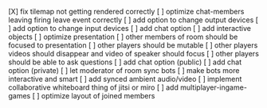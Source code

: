 [X] fix tilemap not getting rendered correctly
[ ] optimize chat-members leaving firing leave event correctly
[ ] add option to change output devices
[ ] add option to change input devices
[ ] add chat option
[ ] add interactive objects
[ ] optimize presentation
    [ ] other members of room should be focused to presentation
    [ ] other players should be mutable
    [ ] other players videos should disappear and video of speaker should focus
    [ ] other players should be able to ask questions
[ ] add chat option (public)
[ ] add chat option (private)
[ ] let moderator of room sync bots
[ ] make bots more interactive and smart
[ ] add synced ambient audio/video
[ ] implement collaborative whiteboard thing of jitsi or miro
[ ] add multiplayer-ingame-games
[ ] optimize layout of joined members
